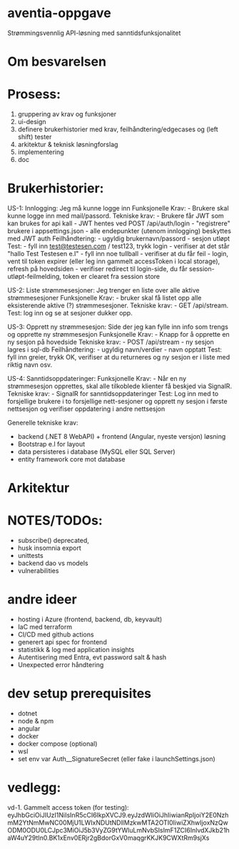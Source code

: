 


# aventia-oppgave
Strømmingsvennlig API-løsning med sanntidsfunksjonalitet


# Om besvarelsen


# Prosess:
1. gruppering av krav og funksjoner 
2. ui-design
3. definere brukerhistorier med krav, feilhåndtering/edgecases og (left shift) tester
4. arkitektur & teknisk løsningforslag
5. implementering
6. doc


# Brukerhistorier:
US-1: Innlogging: Jeg må kunne logge inn
    Funksjonelle Krav: 
        - Brukere skal kunne logge inn med mail/passord.
    Tekniske krav: 
        - Brukere får JWT som kan brukes for api kall
        - JWT hentes ved POST /api/auth/login
        - "registrere" brukere i appsettings.json
        - alle endepunkter (utenom innlogging) beskyttes med JWT auth
    Feilhåndtering:
        - ugyldig brukernavn/passord
        - sesjon utløpt
    Test: 
        - fyll inn test@testesen.com / test123, trykk login - verifiser at det står "hallo Test Testesen e.l"
        - fyll inn noe tullball - verifiser at du får feil
        - login, vent til token expirer (eller leg inn gammelt accessToken i local storage), refresh på hovedsiden - verifiser redirect til login-side, du får session-utløpt-feilmelding, token er clearet fra session store


US-2: Liste strømmesesjoner: Jeg trenger en liste over alle aktive strømmesesjoner
    Funksjonelle Krav: 
        - bruker skal få listet opp alle eksisterende aktive (?) strømmesesjoner.
    Tekniske krav:
        - GET /api/stream.
    Test: log inn og se at sesjoner dukker opp.


US-3: Opprett ny strømmesesjon: Side der jeg kan fylle inn info som trengs og opprette ny strømmesesjon
    Funksjonelle Krav: 
        - Knapp for å opprette en ny sesjon på hovedside
    Tekniske krav:
        - POST /api/stream
        - ny sesjon lagres i sql-db
    Feilhåndtering:
        - ugyldig navn/verdier
        - navn opptatt
    Test: fyll inn greier, trykk OK, verifiser at du returneres og ny sesjon er i liste med riktig navn osv.


US-4: Sanntidsoppdateringer:
    Funksjonelle Krav: 
        - Når en ny strømmesesjon opprettes, skal alle tilkoblede klienter få beskjed via SignalR.
    Tekniske krav:
        - SignalR for sanntidsoppdateringer
    Test: Log inn med to forsjellige brukere i to forsjellige nett-sesjoner og opprett ny sesjon i første nettsesjon og verifiser oppdatering i andre nettsesjon


Generelle tekniske krav:
- backend (.NET 8 WebAPI) + frontend (Angular, nyeste versjon) løsning
- Bootstrap e.l for layout
- data persisteres i database (MySQL eller SQL Server)
- entity framework core mot database


# Arkitektur


# NOTES/TODOs:
- subscribe() deprecated, 
- husk insomnia export
- unittests
- backend dao vs models
- vulnerabilities


# andre ideer
- hosting i Azure (frontend, backend, db, keyvault)
- IaC med terraform
- CI/CD med github actions
- generert api spec for frontend
- statistikk & log med application insights
- Autentisering med Entra, evt password salt & hash
- Unexpected error håndtering


# dev setup prerequisites
- dotnet
- node & npm
- angular
- docker
- docker compose (optional)
- wsl
- set env var Auth__SignatureSecret (eller fake i launchSettings.json)

# vedlegg:

vd-1. Gammelt access token (for testing):
eyJhbGciOiJIUzI1NiIsInR5cCI6IkpXVCJ9.eyJzdWIiOiJhIiwianRpIjoiY2E0NzhmM2YtNmMwNC00MjU1LWIxNDUtNDllMzkwMTA2OTI0IiwiZXhwIjoxNzQwODM0ODU0LCJpc3MiOiJ5b3VyZG9tYWluLmNvbSIsImF1ZCI6InlvdXJkb21haW4uY29tIn0.BK1xEnv0ERjr2gBdorGxV0maqgrKKJK9CWXtRm9sjXs